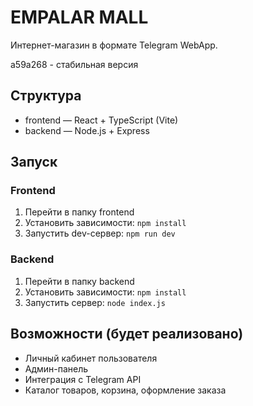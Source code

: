 # EMPALAR MALL

Интернет-магазин в формате Telegram WebApp.

a59a268 - стабильная версия

## Структура
- frontend — React + TypeScript (Vite)
- backend — Node.js + Express

## Запуск

### Frontend
1. Перейти в папку frontend
2. Установить зависимости: `npm install`
3. Запустить dev-сервер: `npm run dev`

### Backend
1. Перейти в папку backend
2. Установить зависимости: `npm install`
3. Запустить сервер: `node index.js`

## Возможности (будет реализовано)
- Личный кабинет пользователя
- Админ-панель
- Интеграция с Telegram API
- Каталог товаров, корзина, оформление заказа
